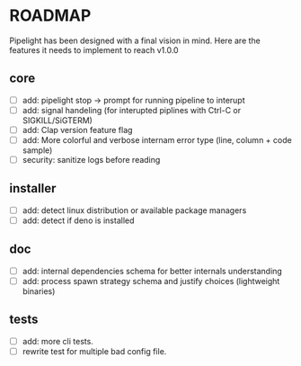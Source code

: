 # ROADMAP

Pipelight has been designed with a final vision in mind.
Here are the features it needs to implement to reach v1.0.0

## core

- [ ] add: pipelight stop -> prompt for running pipeline to interupt
- [ ] add: signal handeling (for interupted piplines with Ctrl-C or SIGKILL/SiGTERM)
- [ ] add: Clap version feature flag
- [ ] add: More colorful and verbose internam error type (line, column + code sample)
- [ ] security: sanitize logs before reading

## installer

- [ ] add: detect linux distribution or available package managers
- [ ] add: detect if deno is installed

## doc

- [ ] add: internal dependencies schema for better internals understanding
- [ ] add: process spawn strategy schema and justify choices (lightweight binaries)

## tests

- [ ] add: more cli tests.
- [ ] rewrite test for multiple bad config file.
